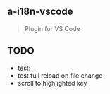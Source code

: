 ## a-i18n-vscode

> Plugin for VS Code


## TODO

- test:
- test full reload on file change
- scroll to highlighted key

